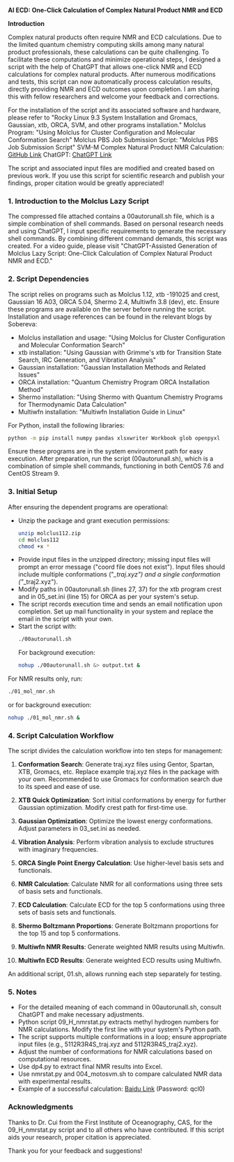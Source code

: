**AI ECD: One-Click Calculation of Complex Natural Product NMR and ECD**

**Introduction**

Complex natural products often require NMR and ECD calculations. Due to the limited quantum chemistry computing skills among many natural product professionals, these calculations can be quite challenging. To facilitate these computations and minimize operational steps, I designed a script with the help of ChatGPT that allows one-click NMR and ECD calculations for complex natural products. After numerous modifications and tests, this script can now automatically process calculation results, directly providing NMR and ECD outcomes upon completion. I am sharing this with fellow researchers and welcome your feedback and corrections.

For the installation of the script and its associated software and hardware, please refer to "Rocky Linux 9.3 System Installation and Gromacs, Gaussian, xtb, ORCA, SVM, and other programs installation."
Molclus Program: "Using Molclus for Cluster Configuration and Molecular Conformation Search"
Molclus PBS Job Submission Script: "Molclus PBS Job Submission Script"
SVM-M Complex Natural Product NMR Calculation: [GitHub Link](https://github.com/Anan-Wu-XMU/SVM-M)
ChatGPT: [ChatGPT Link](https://chat.openai.com/)

The script and associated input files are modified and created based on previous work. If you use this script for scientific research and publish your findings, proper citation would be greatly appreciated!

### 1. Introduction to the Molclus Lazy Script

The compressed file attached contains a 00autorunall.sh file, which is a simple combination of shell commands. Based on personal research needs and using ChatGPT, I input specific requirements to generate the necessary shell commands. By combining different command demands, this script was created. For a video guide, please visit "ChatGPT-Assisted Generation of Molclus Lazy Script: One-Click Calculation of Complex Natural Product NMR and ECD."

### 2. Script Dependencies

The script relies on programs such as Molclus 1.12, xtb -191025 and crest, Gaussian 16 A03, ORCA 5.04, Shermo 2.4, Multiwfn 3.8 (dev), etc. Ensure these programs are available on the server before running the script. Installation and usage references can be found in the relevant blogs by Sobereva:

- Molclus installation and usage: "Using Molclus for Cluster Configuration and Molecular Conformation Search"
- xtb installation: "Using Gaussian with Grimme's xtb for Transition State Search, IRC Generation, and Vibration Analysis"
- Gaussian installation: "Gaussian Installation Methods and Related Issues"
- ORCA installation: "Quantum Chemistry Program ORCA Installation Method"
- Shermo installation: "Using Shermo with Quantum Chemistry Programs for Thermodynamic Data Calculation"
- Multiwfn installation: "Multiwfn Installation Guide in Linux"

For Python, install the following libraries:
```sh
python -m pip install numpy pandas xlsxwriter Workbook glob openpyxl
```

Ensure these programs are in the system environment path for easy execution. After preparation, run the script (00autorunall.sh), which is a combination of simple shell commands, functioning in both CentOS 7.6 and CentOS Stream 9.

### 3. Initial Setup

After ensuring the dependent programs are operational:
- Unzip the package and grant execution permissions:
  ```sh
  unzip molclus112.zip
  cd molclus112
  chmod +x *
  ```
- Provide input files in the unzipped directory; missing input files will prompt an error message ("coord file does not exist"). Input files should include multiple conformations ("*_traj.xyz") and a single conformation ("*_traj2.xyz").
- Modify paths in 00autorunall.sh (lines 27, 37) for the xtb program crest and in 05_set.ini (line 15) for ORCA as per your system's setup.
- The script records execution time and sends an email notification upon completion. Set up mail functionality in your system and replace the email in the script with your own.
- Start the script with:
  ```sh
  ./00autorunall.sh
  ```
  For background execution:
  ```sh
  nohup ./00autorunall.sh &> output.txt &
  ```

For NMR results only, run:
```sh
./01_mol_nmr.sh
```
or for background execution:
```sh
nohup ./01_mol_nmr.sh &
```

### 4. Script Calculation Workflow

The script divides the calculation workflow into ten steps for management:

1. **Conformation Search**: Generate traj.xyz files using Gentor, Spartan, XTB, Gromacs, etc. Replace example traj.xyz files in the package with your own. Recommended to use Gromacs for conformation search due to its speed and ease of use.
   
2. **XTB Quick Optimization**: Sort initial conformations by energy for further Gaussian optimization. Modify crest path for first-time use.

3. **Gaussian Optimization**: Optimize the lowest energy conformations. Adjust parameters in 03_set.ini as needed.

4. **Vibration Analysis**: Perform vibration analysis to exclude structures with imaginary frequencies.

5. **ORCA Single Point Energy Calculation**: Use higher-level basis sets and functionals.

6. **NMR Calculation**: Calculate NMR for all conformations using three sets of basis sets and functionals.

7. **ECD Calculation**: Calculate ECD for the top 5 conformations using three sets of basis sets and functionals.

8. **Shermo Boltzmann Proportions**: Generate Boltzmann proportions for the top 15 and top 5 conformations.

9. **Multiwfn NMR Results**: Generate weighted NMR results using Multiwfn.

10. **Multiwfn ECD Results**: Generate weighted ECD results using Multiwfn.

An additional script, 01.sh, allows running each step separately for testing.

### 5. Notes

- For the detailed meaning of each command in 00autorunall.sh, consult ChatGPT and make necessary adjustments.
- Python script 09_H_nmrstat.py extracts methyl hydrogen numbers for NMR calculations. Modify the first line with your system's Python path.
- The script supports multiple conformations in a loop; ensure appropriate input files (e.g., 5112R3R4S_traj.xyz and 5112R3R4S_traj2.xyz).
- Adjust the number of conformations for NMR calculations based on computational resources.
- Use dp4.py to extract final NMR results into Excel.
- Use nmrstat.py and 004_motosvm.sh to compare calculated NMR data with experimental results.
- Example of a successful calculation: [Baidu Link](https://pan.baidu.com/s/18mwUEOtLENnRKP-YttBJVQ?pwd=qcl0) (Password: qcl0)

### Acknowledgments

Thanks to Dr. Cui from the First Institute of Oceanography, CAS, for the 09_H_nmrstat.py script and to all others who have contributed. If this script aids your research, proper citation is appreciated.

Thank you for your feedback and suggestions!
